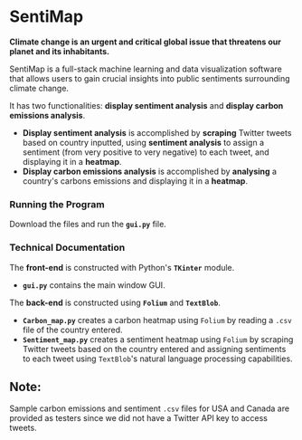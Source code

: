 # SentiMap
**Climate change is an urgent and critical global issue that threatens our planet and its inhabitants.**

SentiMap is a full-stack machine learning and data visualization software that allows users to gain crucial insights into public sentiments surrounding climate change. 

It has two functionalities: **display sentiment analysis** and **display carbon emissions analysis**. 
- **Display sentiment analysis** is accomplished by **scraping** Twitter tweets based on country inputted, using **sentiment analysis** to assign a sentiment (from very positive to very negative) to each tweet, and displaying it in a **heatmap**. 
- **Display carbon emissions analysis** is accomplished by **analysing** a country's carbons emissions and displaying it in a **heatmap**. 

### Running the Program 
Download the files and run the **`gui.py`** file.

### Technical Documentation
The **front-end** is constructed with Python's **`TKinter`** module.
- **`gui.py`** contains the main window GUI.

The **back-end** is constructed using **`Folium`** and **`TextBlob`**.
- **`Carbon_map.py`** creates a carbon heatmap using `Folium` by reading a `.csv` file of the country entered.
- **`Sentiment_map.py`** creates a sentiment heatmap using `Folium` by scraping Twitter tweets based on the country entered and assigning sentiments to each tweet using `TextBlob`'s natural language processing capabilities.

## Note:
Sample carbon emissions and sentiment `.csv` files for USA and Canada are provided as testers since we did not have a Twitter API key to access tweets. 
